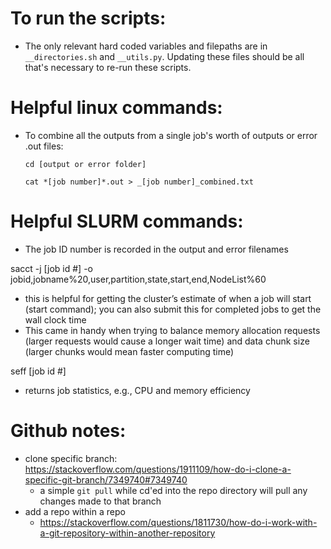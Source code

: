 # To run the scripts:
- The only relevant hard coded variables and filepaths are in `__directories.sh` and `__utils.py`. Updating these files should be all that's necessary to re-run these scripts.

# Helpful linux commands:
- To combine all the outputs from a single job's worth of outputs or error .out files:
    
    `cd [output or error folder]`
    
    `cat *[job number]*.out > _[job number]_combined.txt`

# Helpful SLURM commands:
- The job ID number is recorded in the output and error filenames

sacct -j [job id #] -o jobid,jobname%20,user,partition,state,start,end,NodeList%60
- this is helpful for getting the cluster’s estimate of when a job will start (start command); you can also submit this for completed jobs to get the wall clock time
- This came in handy when trying to balance memory allocation requests (larger requests would cause a longer wait time) and data chunk size (larger chunks would mean faster computing time)

seff [job id #]
- returns job statistics, e.g., CPU and memory efficiency

# Github notes:
- clone specific branch: https://stackoverflow.com/questions/1911109/how-do-i-clone-a-specific-git-branch/7349740#7349740
    - a simple `git pull` while cd'ed into the repo directory will pull any changes made to that branch
- add a repo within a repo
    - https://stackoverflow.com/questions/1811730/how-do-i-work-with-a-git-repository-within-another-repository